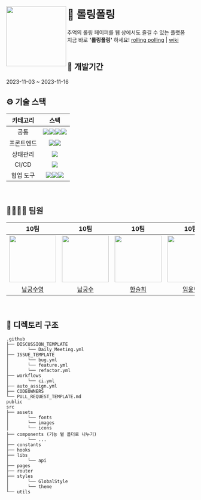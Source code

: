 # <img width="160" align=left  src="https://github.com/10-rolling/rollingPolling/assets/63100352/f7c837f5-ecd9-4209-9803-d98700289926" /> 📝 롤링폴링

추억의 롤링 페이퍼를 웹 상에서도 즐길 수 있는 플랫폼 <br /> 지금 바로 **'롤링폴링'** 하세요!
<a href="https://rollingpolling.netlify.app/">rolling polling</a> | <a href='https://github.com/10-rolling/rollingPolling/wiki'>wiki</a>
<br>
<br>
## 📅 개발기간

2023-11-03 ~ 2023-11-16
<br>

## ⚙️ 기술 스택

|  카테고리  |                                                                                                                                                                                                 스택                                                                                                                                                                                                 |
| :--------: | :--------------------------------------------------------------------------------------------------------------------------------------------------------------------------------------------------------------------------------------------------------------------------------------------------------------------------------------------------------------------------------------------------: |
|공통|<img src="https://img.shields.io/badge/Prettier-F7B93E?style=flat&logo=Prettier&logoColor=white" /><img src="https://img.shields.io/badge/StyleLint-263238?style=flat&logo=StyleLint&logoColor=white" /><img src="https://img.shields.io/badge/EsLint-4B32C3?style=flat&logo=EsLint&logoColor=white" /><img src="https://img.shields.io/badge/npm-CB3837?style=flat&logo=npm&logoColor=white" />|
|프론트엔드|<img src="https://img.shields.io/badge/React-61DAFB?style=flat&logo=React&logoColor=white" /><img src="https://img.shields.io/badge/styled components-DB7093?style=flat&logo=styledcomponents&logoColor=white" />|
|상태관리|<img src="https://img.shields.io/badge/%F0%9F%90%BB%20zustand-D0936D" />|
|CI/CD|<img src="https://img.shields.io/badge/Github Actions-2088FF?style=flat&logo=githubactions&logoColor=white" />|
|협업 도구|<img src="https://img.shields.io/badge/Github-181717?style=flat&logo=github&logoColor=white" /><img src="https://img.shields.io/badge/Discord-5865F2?style=flat&logo=discord&logoColor=white" /><img src="https://img.shields.io/badge/Notion-000000?style=flat&logo=notion&logoColor=white" />|                                       |

<br>

## 👨‍👨‍👧‍👧 팀원

|                                                                    10팀                                                                    |                                                                    10팀                                                                    |                                                                    10팀                                                                    |                                                                    10팀                                                                    |
| :----------------------------------------------------------------------------------------------------------------------------------------: | :----------------------------------------------------------------------------------------------------------------------------------------: | :----------------------------------------------------------------------------------------------------------------------------------------: | :----------------------------------------------------------------------------------------------------------------------------------------: |
| <img src="https://github.com/10-rolling/rollingPolling/assets/49686619/368acecc-0ba0-49ae-9af7-47789e68bef0" width="125PX" height="125PX"> | <img src="https://github.com/10-rolling/rollingPolling/assets/49686619/e8169d5e-53e7-4500-b2cc-94c9b0b62a26" width="125PX" height="125PX"> | <img src="https://github.com/10-rolling/rollingPolling/assets/49686619/cee02125-23b0-4cc5-847f-f971c6f96504" width="125PX" height="125PX"> | <img src="https://github.com/10-rolling/rollingPolling/assets/49686619/eb7a073c-192d-4e32-9416-e6b4805239c0" width="125PX" height="125PX"> |
|                                                    [남궁수영](https://github.com/ngsy)                                                     |                                                   [남궁수](https://github.com/miniposi)                                                    |                                                  [한슬희](https://github.com/hanseulhee)                                                   |                                                     [임윤혁](https://github.com/oauch)                                                     |

<br />

## 📂 디렉토리 구조

```
.github
├── DISCUSSION_TEMPLATE
│       └── Daily_Meeting.yml
├── ISSUE_TEMPLATE
│       └── bug.yml
│       └── feature.yml
│       └── refactor.yml
├── workflows
│       └── ci.yml
├── auto_assign.yml
├── CODEOWNERS
└── PULL_REQUEST_TEMPLATE.md
public
src
├── assets
│       └── fonts
│       └── images
│       └── icons
├── components (기능 별 폴더로 나누기)
│       └── ...
├── constants
├── hooks
├── libs
│       └── api
├── pages
├── router
├── styles
│       └── GlobalStyle
│       └── theme
└── utils
```
